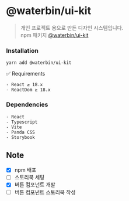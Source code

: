 # @waterbin/ui-kit

> 개인 프로젝트 용으로 만든 디자인 시스템입니다. <br/>
> npm 패키지
> [@waterbin/ui-kit](https://www.npmjs.com/package/@waterbin/ui-kit)

### Installation

`yarn add @waterbin/ui-kit`

✅ Requirements

```
- React ≥ 18.x
- ReactDom ≥ 18.x
```

### Dependencies

```
- React
- Typescript
- Vite
- Panda CSS
- Storybook
```

## Note

- [x] npm 배포
- [ ] 스토리북 세팅
- [x] 버튼 컴포넌트 개발
- [ ] 버튼 컴포넌트 스토리북 작성

